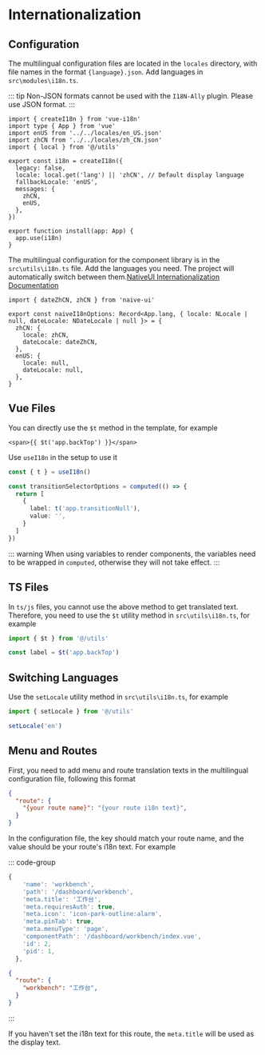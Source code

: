 # Internationalization

## Configuration

The multilingual configuration files are located in the `locales` directory, with file names in the format `{language}.json`. Add languages in `src\modules\i18n.ts`.

::: tip
Non-JSON formats cannot be used with the `I18N-Ally` plugin. Please use JSON format.
:::

```ts{3,4,12,13}
import { createI18n } from 'vue-i18n'
import type { App } from 'vue'
import enUS from '../../locales/en_US.json'
import zhCN from '../../locales/zh_CN.json'
import { local } from '@/utils'

export const i18n = createI18n({
  legacy: false,
  locale: local.get('lang') || 'zhCN', // Default display language
  fallbackLocale: 'enUS',
  messages: {
    zhCN,
    enUS,
  },
})

export function install(app: App) {
  app.use(i18n)
}

```

The multilingual configuration for the component library is in the `src\utils\i18n.ts` file. Add the languages you need. The project will automatically switch between them.[NativeUI Internationalization Documentation](https://www.naiveui.com/en-US/light/docs/i18n)

```ts{1,4,5,6,7}
import { dateZhCN, zhCN } from 'naive-ui'

export const naiveI18nOptions: Record<App.lang, { locale: NLocale | null, dateLocale: NDateLocale | null }> = {
  zhCN: {
    locale: zhCN,
    dateLocale: dateZhCN,
  },
  enUS: {
    locale: null,
    dateLocale: null,
  },
}

```

## Vue Files

You can directly use the `$t` method in the template, for example

```vue{3}
<span>{{ $t('app.backTop') }}</span>

```

Use `useI18n` in the setup to use it

```ts
const { t } = useI18n()

const transitionSelectorOptions = computed(() => {
  return [
    {
      label: t('app.transitionNull'),
      value: '',
    }
  ]
})

```

::: warning
When using variables to render components, the variables need to be wrapped in `computed`, otherwise they will not take effect.
:::

## TS Files

In `ts/js` files, you cannot use the above method to get translated text. Therefore, you need to use the `$t` utility method in `src\utils\i18n.ts`, for example

```ts
import { $t } from '@/utils'

const label = $t('app.backTop')
```

## Switching Languages

Use the `setLocale` utility method in `src\utils\i18n.ts`, for example

```ts
import { setLocale } from '@/utils'

setLocale('en')
```

## Menu and Routes

First, you need to add menu and route translation texts in the multilingual configuration file, following this format

```json
{
  "route": {
    "{your route name}": "{your route i18n text}",
  }
}

```

In the configuration file, the key should match your route name, and the value should be your route's i18n text. For example

::: code-group

```ts [route]{2}
{
    'name': 'workbench',
    'path': '/dashboard/workbench',
    'meta.title': '工作台',
    'meta.requiresAuth': true,
    'meta.icon': 'icon-park-outline:alarm',
    'meta.pinTab': true,
    'meta.menuType': 'page',
    'componentPath': '/dashboard/workbench/index.vue',
    'id': 2,
    'pid': 1,
  },
```

```json [locale]{3}
{
  "route": {
    "workbench": "工作台",
  }
}
```

:::

If you haven't set the i18n text for this route, the `meta.title` will be used as the display text.

